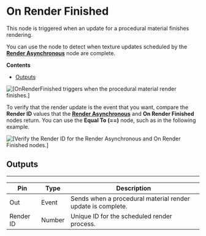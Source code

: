 # On Render Finished<a name="on-render-finished-node"></a>

This node is triggered when an update for a procedural material finishes rendering\.

You can use the node to detect when texture updates scheduled by the **[Render Asynchronous](render-asynchronous-node.md)** node are complete\.

**Contents**
+ [Outputs](#on-render-finished-node-output)

![\[OnRenderFinished triggers when the procedural material render finishes.\]](http://docs.aws.amazon.com/lumberyard/latest/userguide/images/scriptcanvasnodes/script-canvas-on-render-finished-node.png)

To verify that the render update is the event that you want, compare the **Render ID** values that the **[Render Asynchronous](render-asynchronous-node.md)** and **On Render Finished** nodes return\. You can use the **Equal To \(==\)** node, such as in the following example\.

![\[Verify the Render ID for the Render Asynchronous and On Render Finished nodes.\]](http://docs.aws.amazon.com/lumberyard/latest/userguide/images/scriptcanvasnodes/script-canvas-on-render-finished-node-2.png)

## Outputs<a name="on-render-finished-node-output"></a>


****  

| Pin | Type | Description | 
| --- | --- | --- | 
| Out | Event | Sends when a procedural material render update is complete\. | 
| Render ID | Number | Unique ID for the scheduled render process\.  | 